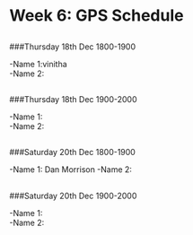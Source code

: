 # Week 6: GPS Schedule
##

###Thursday 18th Dec 1800-1900

-Name 1:vinitha  
-Name 2:  

##

###Thursday 18th Dec 1900-2000

-Name 1:  
-Name 2:  

##

###Saturday 20th Dec 1800-1900

-Name 1:  Dan Morrison
-Name 2:  

##

###Saturday 20th Dec 1900-2000

-Name 1:  
-Name 2:  

